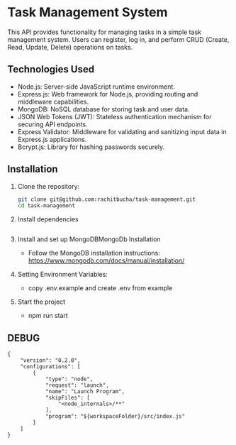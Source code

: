 # Task Management System

This API provides functionality for managing tasks in a simple task management system. Users can register, log in, and perform CRUD (Create, Read, Update, Delete) operations on tasks.

## Technologies Used

- Node.js: Server-side JavaScript runtime environment.
- Express.js: Web framework for Node.js, providing routing and middleware capabilities.
- MongoDB: NoSQL database for storing task and user data.
- JSON Web Tokens (JWT): Stateless authentication mechanism for securing API endpoints.
- Express Validator: Middleware for validating and sanitizing input data in Express.js applications.
- Bcrypt.js: Library for hashing passwords securely.

## Installation

1. Clone the repository:

   ```bash
   git clone git@github.com:rachitbucha/task-management.git
   cd task-management

   ```

2. Install dependencies

   ```npm install

   ```

3. Install and set up MongoDBMongoDb Installation

   - Follow the MongoDB installation instructions:
     https://www.mongodb.com/docs/manual/installation/

4. Setting Environment Variables:
   - copy .env.example and create .env from example

5. Start the project
   - npm run start


## DEBUG

    {
        "version": "0.2.0",
        "configurations": [
            {
                "type": "node",
                "request": "launch",
                "name": "Launch Program",
                "skipFiles": [
                    "<node_internals>/**"
                ],
                "program": "${workspaceFolder}/src/index.js"
            }
        ]
    }
